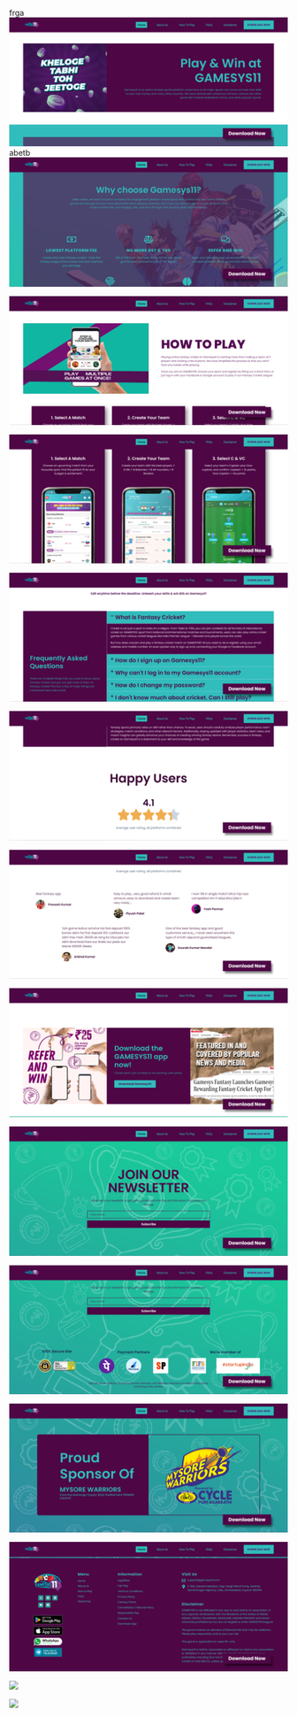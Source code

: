 frga
![](https://github.com/subham99saha/online-fantasy-cricket-website/blob/main/snaps/gamesys11.com_.png)
abetb
![](https://github.com/subham99saha/online-fantasy-cricket-website/blob/main/snaps/gamesys11.com_%20(1).png)

![](https://github.com/subham99saha/online-fantasy-cricket-website/blob/main/snaps/gamesys11.com_%20(2).png)

![](https://github.com/subham99saha/online-fantasy-cricket-website/blob/main/snaps/gamesys11.com_%20(3).png)

![](https://github.com/subham99saha/online-fantasy-cricket-website/blob/main/snaps/gamesys11.com_%20(4).png)

![](https://github.com/subham99saha/online-fantasy-cricket-website/blob/main/snaps/gamesys11.com_%20(5).png)

![](https://github.com/subham99saha/online-fantasy-cricket-website/blob/main/snaps/gamesys11.com_%20(6).png)

![](https://github.com/subham99saha/online-fantasy-cricket-website/blob/main/snaps/gamesys11.com_%20(7).png)

![](https://github.com/subham99saha/online-fantasy-cricket-website/blob/main/snaps/gamesys11.com_%20(8).png)

![](https://github.com/subham99saha/online-fantasy-cricket-website/blob/main/snaps/gamesys11.com_%20(9).png)

![](https://github.com/subham99saha/online-fantasy-cricket-website/blob/main/snaps/gamesys11.com_%20(10).png)

![](https://github.com/subham99saha/online-fantasy-cricket-website/blob/main/snaps/gamesys11.com_%20(11).png)

![](https://github.com/subham99saha/online-fantasy-cricket-website/blob/main/snaps/gamesys11.com_%20(12).png)

![](https://github.com/subham99saha/online-fantasy-cricket-website/blob/main/snaps/gamesys11.com_%20(13).png)
